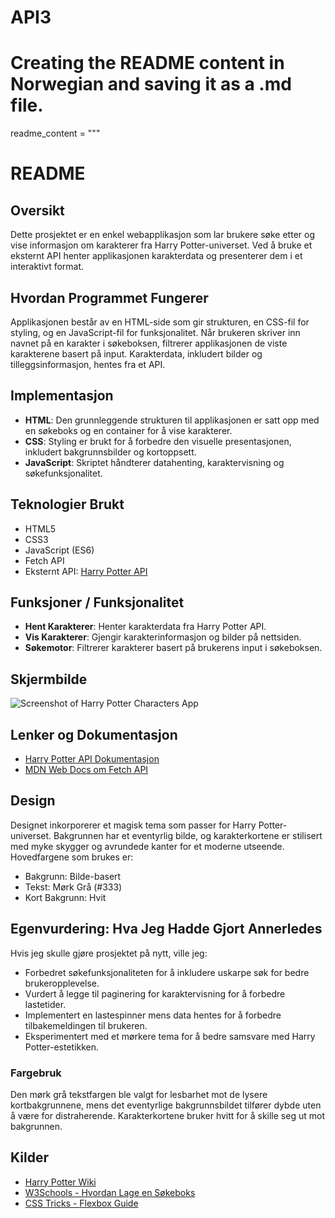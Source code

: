 # API3
 # Creating the README content in Norwegian and saving it as a .md file.

readme_content = """
# README

## Oversikt
Dette prosjektet er en enkel webapplikasjon som lar brukere søke etter og vise informasjon om karakterer fra Harry Potter-universet. Ved å bruke et eksternt API henter applikasjonen karakterdata og presenterer dem i et interaktivt format.

## Hvordan Programmet Fungerer
Applikasjonen består av en HTML-side som gir strukturen, en CSS-fil for styling, og en JavaScript-fil for funksjonalitet. Når brukeren skriver inn navnet på en karakter i søkeboksen, filtrerer applikasjonen de viste karakterene basert på input. Karakterdata, inkludert bilder og tilleggsinformasjon, hentes fra et API.

## Implementasjon
- **HTML**: Den grunnleggende strukturen til applikasjonen er satt opp med en søkeboks og en container for å vise karakterer.
- **CSS**: Styling er brukt for å forbedre den visuelle presentasjonen, inkludert bakgrunnsbilder og kortoppsett.
- **JavaScript**: Skriptet håndterer datahenting, karaktervisning og søkefunksjonalitet.

## Teknologier Brukt
- HTML5
- CSS3
- JavaScript (ES6)
- Fetch API
- Eksternt API: [Harry Potter API](https://hp-api.onrender.com/api/characters)

## Funksjoner / Funksjonalitet
- **Hent Karakterer**: Henter karakterdata fra Harry Potter API.
- **Vis Karakterer**: Gjengir karakterinformasjon og bilder på nettsiden.
- **Søkemotor**: Filtrerer karakterer basert på brukerens input i søkeboksen.

## Skjermbilde
![Screenshot of Harry Potter Characters App](https://preview.redd.it/skjermbilde-v0-mgqthouxcxqd1.png?width=1080&crop=smart&auto=webp&s=8db85ad211e1c7df5d1ab2d9f8b06a1c9bc9e56f)

## Lenker og Dokumentasjon
- [Harry Potter API Dokumentasjon](https://hp-api.onrender.com/)
- [MDN Web Docs om Fetch API](https://developer.mozilla.org/en-US/docs/Web/API/Fetch_API)

## Design
Designet inkorporerer et magisk tema som passer for Harry Potter-universet. Bakgrunnen har et eventyrlig bilde, og karakterkortene er stilisert med myke skygger og avrundede kanter for et moderne utseende. Hovedfargene som brukes er:
- Bakgrunn: Bilde-basert
- Tekst: Mørk Grå (#333)
- Kort Bakgrunn: Hvit

## Egenvurdering: Hva Jeg Hadde Gjort Annerledes
Hvis jeg skulle gjøre prosjektet på nytt, ville jeg:
- Forbedret søkefunksjonaliteten for å inkludere uskarpe søk for bedre brukeropplevelse.
- Vurdert å legge til paginering for karaktervisning for å forbedre lastetider.
- Implementert en lastespinner mens data hentes for å forbedre tilbakemeldingen til brukeren.
- Eksperimentert med et mørkere tema for å bedre samsvare med Harry Potter-estetikken.

### Fargebruk
Den mørk grå tekstfargen ble valgt for lesbarhet mot de lysere kortbakgrunnene, mens det eventyrlige bakgrunnsbildet tilfører dybde uten å være for distraherende. Karakterkortene bruker hvitt for å skille seg ut mot bakgrunnen.

## Kilder
- [Harry Potter Wiki](https://harrypotter.fandom.com/wiki/Harry_Potter_Wiki)
- [W3Schools - Hvordan Lage en Søkeboks](https://www.w3schools.com/howto/howto_js_search_box.asp)
- [CSS Tricks - Flexbox Guide](https://css-tricks.com/snippets/css/a-guide-to-flexbox/)

